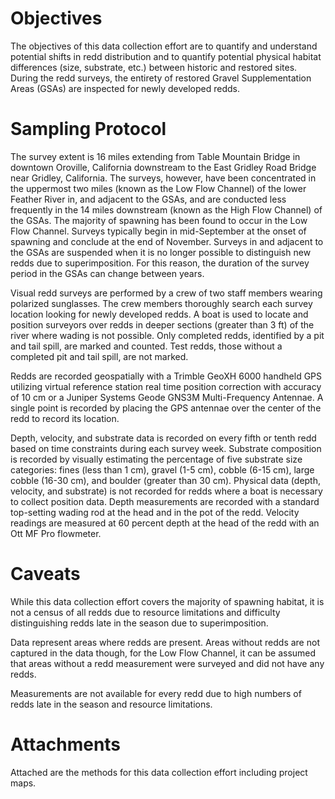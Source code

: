 # Objectives

The objectives of this data collection effort are to quantify and understand potential shifts in redd distribution and to quantify potential physical habitat differences (size, substrate, etc.) between historic and restored sites. During the redd surveys, the entirety of restored Gravel Supplementation Areas (GSAs) are inspected for newly developed redds.

# Sampling Protocol

The survey extent is 16 miles extending from Table Mountain Bridge in downtown Oroville, California downstream to the East Gridley Road Bridge near Gridley, California. The surveys, however, have been concentrated in the uppermost two miles (known as the Low Flow Channel) of the lower Feather River in, and adjacent to the GSAs, and are conducted less frequently in the 14 miles downstream (known as the High Flow Channel) of the GSAs. The majority of spawning has been found to occur in the Low Flow Channel. Surveys typically begin in mid-September at the onset of spawning and conclude at the end of November. Surveys in and adjacent to the GSAs are suspended when it is no longer possible to distinguish new redds due to superimposition. For this reason, the duration of the survey period in the GSAs can change between years.

Visual redd surveys are performed by a crew of two staff members wearing polarized sunglasses. The crew members thoroughly search each survey location looking for newly developed redds. A boat is used to locate and position surveyors over redds in deeper sections (greater than 3 ft) of the river where wading is not possible. Only completed redds, identified by a pit and tail spill, are marked and counted. Test redds, those without a completed pit and tail spill, are not marked. 

Redds are recorded geospatially with a Trimble GeoXH 6000 handheld GPS utilizing virtual reference station real time position correction with accuracy of 10 cm or a Juniper Systems Geode GNS3M Multi-Frequency Antennae. A single point is recorded by placing the GPS antennae over the center of the redd to record its location.

Depth, velocity, and substrate data is recorded on every fifth or tenth redd based on time constraints during each survey week. Substrate composition is recorded by visually estimating the percentage of five substrate size categories: fines (less than 1 cm), gravel (1-5 cm), cobble (6-15 cm), large cobble (16-30 cm), and boulder (greater than 30 cm). Physical data (depth, velocity, and substrate) is not recorded for redds where a boat is necessary to collect position data. Depth measurements are recorded with a standard top-setting wading rod at the head and in the pot of the redd. Velocity readings are measured at 60 percent depth at the head of the redd with an Ott MF Pro flowmeter.  

# Caveats

While this data collection effort covers the majority of spawning habitat, it is not a census of all redds due to resource limitations and difficulty distinguishing redds late in the season due to superimposition.

Data represent areas where redds are present. Areas without redds are not captured in the data though, for the Low Flow Channel, it can be assumed that areas without a redd measurement were surveyed and did not have any redds.

Measurements are not available for every redd due to high numbers of redds late in the season and resource limitations.

# Attachments

Attached are the methods for this data collection effort including project maps.
